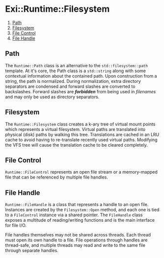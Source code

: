# Exi::Runtime::Filesystem
1. [Path](#Path)
2. [Filesystem](#Filesystem)
3. [File Control](#File-Control)
4. [File Handle](#File-Handle)

## Path

The `Runtime::Path` class is an alternative to the `std::filesystem::path` template.
At it's core, the Path class is a `std::string` along with some contextual information
about the contained path. Upon construction from a string, the path is normalized.
During normalization, extra directory separators are condensed and forward slashes
are converted to backslashes. Forward slashes are *__forbidden__* from being used
in *filenames* and may only be used as directory separators.

## Filesystem

The `Runtime::Filesystem` class creates a k-ary tree of virtual mount points
which represents a virtual filesystem. Virtual paths are translated into physical 
(disk) paths by walking this tree. Translations are cached in an LRU cache to avoid 
having to re-translate recently used virtual paths. Modifying the VFS tree will cause 
the translation cache to be cleared completely.

## File Control

`Runtime::FileControl` represents an open file stream or a memory-mapped file that can
be referenced by multiple file handles.

## File Handle

`Runtime::FileHandle` is a class that represents a handle to an open file. Instances are
created by the `Filesystem::Open` method, and each one is tied to a `FileControl`
instance via a shared pointer. The `FileHandle` class exposes a multitude of 
reading/writing functions and is the main interface for file I/O.

File handles themselves may not be shared across threads. Each thread must open its own
handle to a file. File operations through handles are thread-safe, and multiple threads 
may read and write to the same file through separate handles.

